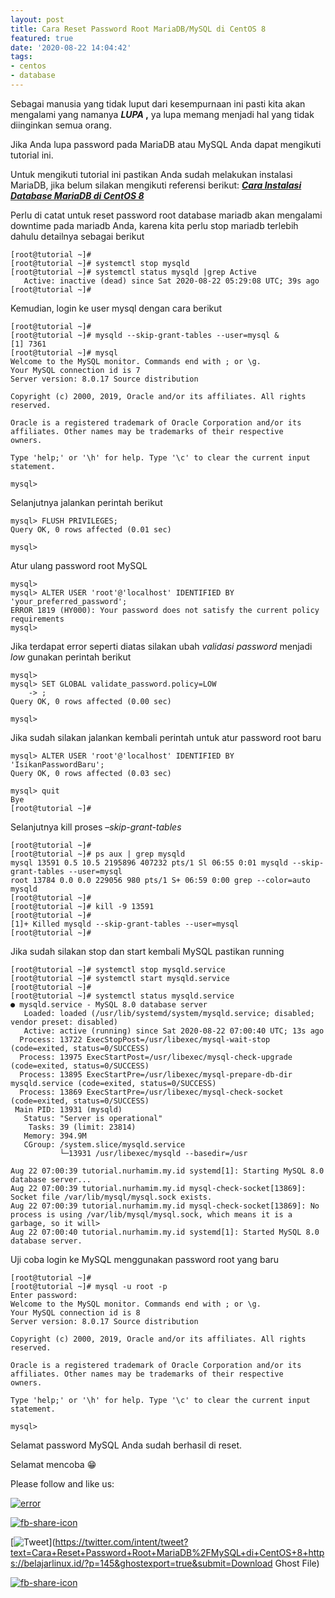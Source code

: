 ```yaml
---
layout: post
title: Cara Reset Password Root MariaDB/MySQL di CentOS 8
featured: true
date: '2020-08-22 14:04:42'
tags:
- centos
- database
---
```


Sebagai manusia yang tidak luput dari kesempurnaan ini pasti kita akan mengalami yang namanya **_LUPA_ ,** ya lupa memang menjadi hal yang tidak diinginkan semua orang.

Jika Anda lupa password pada MariaDB atau MySQL Anda dapat mengikuti tutorial ini.

Untuk mengikuti tutorial ini pastikan Anda sudah melakukan instalasi MariaDB, jika belum silakan mengikuti referensi berikut: **_[Cara Instalasi Database MariaDB di CentOS 8](/cara-instalasi-database-mariadb-di-centos-8/)_**

Perlu di catat untuk reset password root database mariadb akan mengalami downtime pada mariadb Anda, karena kita perlu stop mariadb terlebih dahulu detailnya sebagai berikut

    [root@tutorial ~]#
    [root@tutorial ~]# systemctl stop mysqld
    [root@tutorial ~]# systemctl status mysqld |grep Active
       Active: inactive (dead) since Sat 2020-08-22 05:29:08 UTC; 39s ago
    [root@tutorial ~]#

Kemudian, login ke user mysql dengan cara berikut

    [root@tutorial ~]#
    [root@tutorial ~]# mysqld --skip-grant-tables --user=mysql &
    [1] 7361
    [root@tutorial ~]# mysql
    Welcome to the MySQL monitor. Commands end with ; or \g.
    Your MySQL connection id is 7
    Server version: 8.0.17 Source distribution
    
    Copyright (c) 2000, 2019, Oracle and/or its affiliates. All rights reserved.
    
    Oracle is a registered trademark of Oracle Corporation and/or its
    affiliates. Other names may be trademarks of their respective
    owners.
    
    Type 'help;' or '\h' for help. Type '\c' to clear the current input statement.
    
    mysql>

Selanjutnya jalankan perintah berikut

    mysql> FLUSH PRIVILEGES;
    Query OK, 0 rows affected (0.01 sec)
    
    mysql>

Atur ulang password root MySQL

    mysql>
    mysql> ALTER USER 'root'@'localhost' IDENTIFIED BY 'your_preferred_password';
    ERROR 1819 (HY000): Your password does not satisfy the current policy requirements
    mysql>

Jika terdapat error seperti diatas silakan ubah _validasi password_ menjadi _low_ gunakan perintah berikut

    mysql>
    mysql> SET GLOBAL validate_password.policy=LOW
        -> ;
    Query OK, 0 rows affected (0.00 sec)
    
    mysql>

Jika sudah silakan jalankan kembali perintah untuk atur password root baru

    mysql> ALTER USER 'root'@'localhost' IDENTIFIED BY 'IsikanPasswordBaru';
    Query OK, 0 rows affected (0.03 sec)
    
    mysql> quit
    Bye
    [root@tutorial ~]#

Selanjutnya kill proses _–skip-grant-tables_

    [root@tutorial ~]#
    [root@tutorial ~]# ps aux | grep mysqld
    mysql 13591 0.5 10.5 2195896 407232 pts/1 Sl 06:55 0:01 mysqld --skip-grant-tables --user=mysql
    root 13784 0.0 0.0 229056 980 pts/1 S+ 06:59 0:00 grep --color=auto mysqld
    [root@tutorial ~]#
    [root@tutorial ~]# kill -9 13591
    [root@tutorial ~]#
    [1]+ Killed mysqld --skip-grant-tables --user=mysql
    [root@tutorial ~]#

Jika sudah silakan stop dan start kembali MySQL pastikan running

    [root@tutorial ~]# systemctl stop mysqld.service
    [root@tutorial ~]# systemctl start mysqld.service
    [root@tutorial ~]#
    [root@tutorial ~]# systemctl status mysqld.service
    ● mysqld.service - MySQL 8.0 database server
       Loaded: loaded (/usr/lib/systemd/system/mysqld.service; disabled; vendor preset: disabled)
       Active: active (running) since Sat 2020-08-22 07:00:40 UTC; 13s ago
      Process: 13722 ExecStopPost=/usr/libexec/mysql-wait-stop (code=exited, status=0/SUCCESS)
      Process: 13975 ExecStartPost=/usr/libexec/mysql-check-upgrade (code=exited, status=0/SUCCESS)
      Process: 13895 ExecStartPre=/usr/libexec/mysql-prepare-db-dir mysqld.service (code=exited, status=0/SUCCESS)
      Process: 13869 ExecStartPre=/usr/libexec/mysql-check-socket (code=exited, status=0/SUCCESS)
     Main PID: 13931 (mysqld)
       Status: "Server is operational"
        Tasks: 39 (limit: 23814)
       Memory: 394.9M
       CGroup: /system.slice/mysqld.service
               └─13931 /usr/libexec/mysqld --basedir=/usr
    
    Aug 22 07:00:39 tutorial.nurhamim.my.id systemd[1]: Starting MySQL 8.0 database server...
    Aug 22 07:00:39 tutorial.nurhamim.my.id mysql-check-socket[13869]: Socket file /var/lib/mysql/mysql.sock exists.
    Aug 22 07:00:39 tutorial.nurhamim.my.id mysql-check-socket[13869]: No process is using /var/lib/mysql/mysql.sock, which means it is a garbage, so it will>
    Aug 22 07:00:40 tutorial.nurhamim.my.id systemd[1]: Started MySQL 8.0 database server.

Uji coba login ke MySQL menggunakan password root yang baru

    [root@tutorial ~]#
    [root@tutorial ~]# mysql -u root -p
    Enter password:
    Welcome to the MySQL monitor. Commands end with ; or \g.
    Your MySQL connection id is 8
    Server version: 8.0.17 Source distribution
    
    Copyright (c) 2000, 2019, Oracle and/or its affiliates. All rights reserved.
    
    Oracle is a registered trademark of Oracle Corporation and/or its
    affiliates. Other names may be trademarks of their respective
    owners.
    
    Type 'help;' or '\h' for help. Type '\c' to clear the current input statement.
    
    mysql>

Selamat password MySQL Anda sudah berhasil di reset.

Selamat mencoba 😁

Please follow and like us:

[![error](/wp-content/plugins/ultimate-social-media-icons/images/follow_subscribe.png)](https://api.follow.it/widgets/icon/VHc3d1lpVGdwRnE5QnV0eERCNUx5RCtvTTVoUkNYS3NNRmd5eVhlQW9tNXRHS3VTbGh6Y0NybkRJRS8zSGpjRDVZb1ZGMlNTSEpJYUpuZzZqNzdnd3VSN3dwM2VlQTF6ejJEaGV5UGRUbnlEcHFNd3luYTV4ZTZtUGowVWI2Q2x8M2kzdnBEeUIrUk5xOFI5TXZ3cHF3bFNQRkRJSGhUNGdrRFd0TlNtdE1OWT0=/OA==/)

[![fb-share-icon](/wp-content/plugins/ultimate-social-media-icons/images/visit_icons/fbshare_bck.png "Facebook Share")](https://www.facebook.com/sharer/sharer.php?u=https%3A%2F%2Fbelajarlinux.id%2F%3Fp%3D145%26ghostexport%3Dtrue%26submit%3DDownload+Ghost+File)

[![Tweet](/wp-content/plugins/ultimate-social-media-icons/images/visit_icons/en_US_Tweet.svg "Tweet")](https://twitter.com/intent/tweet?text=Cara+Reset+Password+Root+MariaDB%2FMySQL+di+CentOS+8+https://belajarlinux.id/?p=145&ghostexport=true&submit=Download Ghost File)

[![fb-share-icon](/wp-content/plugins/ultimate-social-media-icons/images/share_icons/Pinterest_Save/en_US_save.svg "Pin Share")](#)

<!--kg-card-end: html-->
